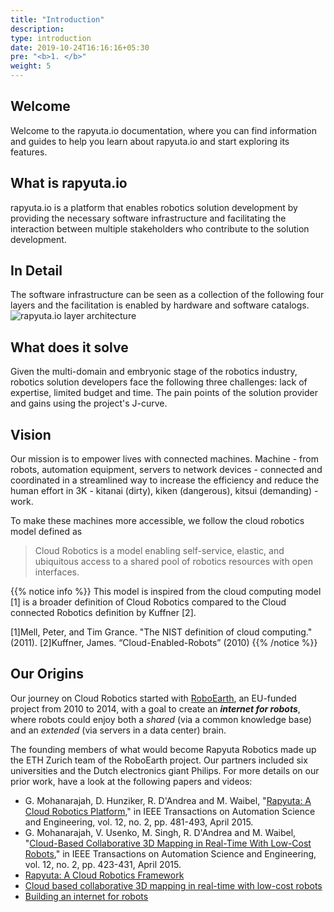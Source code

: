 ```yaml
---
title: "Introduction"
description:
type: introduction
date: 2019-10-24T16:16:16+05:30
pre: "<b>1. </b>"
weight: 5
---
```

## Welcome
Welcome to the rapyuta.io documentation, where you can find information
and guides to help you learn about rapyuta.io and start exploring its
features.

## What is rapyuta.io
rapyuta.io is a platform that enables robotics solution development by providing the necessary software infrastructure and facilitating the interaction between multiple stakeholders who contribute to the
solution development.

## In Detail
The software infrastructure can be seen as a collection of the
following four layers and the facilitation is enabled by hardware
and software catalogs.
![rapyuta.io layer architecture](/images/chapters/introduction/rio-layers.png?classes=shadow)

## What does it solve
Given the multi-domain and embryonic stage of the robotics
industry, robotics solution developers face the following three
challenges: lack of expertise, limited budget and time.
The pain points of the solution provider and gains using the
project's J-curve.

<!---
J-curve image--->

## Vision
Our mission is to empower lives with connected machines. Machine - from
robots, automation equipment, servers to network devices - connected and
coordinated in a streamlined way to increase the efficiency and reduce
the human effort in 3K - kitanai (dirty), kiken (dangerous),
kitsui (demanding) - work.

To make these machines more accessible, we follow the cloud robotics
model defined as

> Cloud Robotics is a model enabling self-service, elastic, and ubiquitous
access to a shared pool of robotics resources with open interfaces.

{{% notice info %}}
This model is inspired from the cloud computing model [1] is a broader
definition of Cloud Robotics compared to the Cloud connected Robotics
definition by Kuffner [2].

[1]Mell, Peter, and Tim Grance. "The NIST definition of cloud computing." (2011).
[2]Kuffner, James. “Cloud-Enabled-Robots”  (2010)
{{% /notice %}}

## Our Origins
Our journey on Cloud Robotics started with [RoboEarth](http://roboearth.ethz.ch/),
an EU-funded project from 2010 to 2014, with a goal to create an
***internet for robots***, where robots could enjoy both a *shared*
(via a common knowledge base) and an *extended* (via servers in a data center)
brain.

The founding members of what would become Rapyuta Robotics made up the
ETH Zurich team of the RoboEarth project. Our partners included six
universities and the Dutch electronics giant Philips. For more details
on our prior work, have a look at the following papers and videos:

* G. Mohanarajah, D. Hunziker, R. D'Andrea and M. Waibel, "[Rapyuta: A Cloud Robotics Platform](http://ieeexplore.ieee.org/stamp/stamp.jsp?tp=&arnumber=6853392&isnumber=7079441)," in IEEE Transactions on Automation Science and Engineering, vol. 12, no. 2, pp. 481-493, April 2015.
* G. Mohanarajah, V. Usenko, M. Singh, R. D'Andrea and M. Waibel, "[Cloud-Based Collaborative 3D Mapping in Real-Time With Low-Cost Robots](http://ieeexplore.ieee.org/stamp/stamp.jsp?tp=&arnumber=7057681&isnumber=7079441)," in IEEE Transactions on Automation Science and Engineering, vol. 12, no. 2, pp. 423-431, April 2015.
* [Rapyuta: A Cloud Robotics Framework](https://youtu.be/4-ir1ieqKyc)
* [Cloud based collaborative 3D mapping in real-time with low-cost robots](https://youtu.be/sZBSQrks5Hw)
* [Building an internet for robots](https://youtu.be/7JHbpdt8Av8)